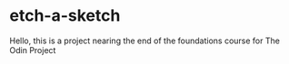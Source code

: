 # etch-a-sketch
Hello, this is a project nearing the end of the foundations course for The Odin Project

